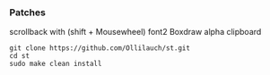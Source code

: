 ### Patches
scrollback with (shift + Mousewheel)
font2
Boxdraw
alpha
clipboard

```
git clone https://github.com/Ollilauch/st.git
cd st
sudo make clean install
```
